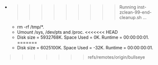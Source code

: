 * >>>>>>>>> Running inst-zclean-99-end-cleanup.sh ...
  * rm -rf /tmp/*.
  * Umount /sys, /dev/pts and /proc.
<<<<<<< HEAD
  * Disk size = 5932768K. Space Used = 0K. Runtime = 00:00:00:01.
=======
  * Disk size = 6025100K. Space Used = -32K. Runtime = 00:00:00:01.
>>>>>>> refs/remotes/origin/bullseye
